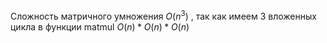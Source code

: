 Сложность матричного умножения $O(n^3)$ , так как имеем 3 вложенных цикла в функции matmul
$O(n)*O(n)*O(n)$